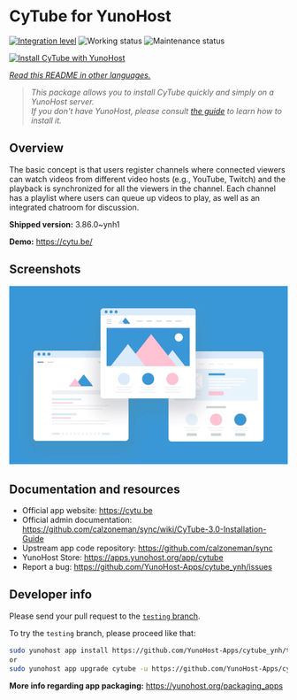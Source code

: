 <!--
N.B.: This README was automatically generated by <https://github.com/YunoHost/apps/tree/master/tools/readme_generator>
It shall NOT be edited by hand.
-->

# CyTube for YunoHost

[![Integration level](https://apps.yunohost.org/badge/integration/cytube)](https://ci-apps.yunohost.org/ci/apps/cytube/)
![Working status](https://apps.yunohost.org/badge/state/cytube)
![Maintenance status](https://apps.yunohost.org/badge/maintained/cytube)

[![Install CyTube with YunoHost](https://install-app.yunohost.org/install-with-yunohost.svg)](https://install-app.yunohost.org/?app=cytube)

*[Read this README in other languages.](./ALL_README.md)*

> *This package allows you to install CyTube quickly and simply on a YunoHost server.*  
> *If you don't have YunoHost, please consult [the guide](https://yunohost.org/install) to learn how to install it.*

## Overview

The basic concept is that users register channels where connected viewers can watch videos from different video hosts (e.g., YouTube, Twitch) and the playback is synchronized for all the viewers in the channel.
Each channel has a playlist where users can queue up videos to play, as well as an integrated chatroom for discussion.


**Shipped version:** 3.86.0~ynh1

**Demo:** <https://cytu.be/>

## Screenshots

![Screenshot of CyTube](./doc/screenshots/example.jpg)

## Documentation and resources

- Official app website: <https://cytu.be>
- Official admin documentation: <https://github.com/calzoneman/sync/wiki/CyTube-3.0-Installation-Guide>
- Upstream app code repository: <https://github.com/calzoneman/sync>
- YunoHost Store: <https://apps.yunohost.org/app/cytube>
- Report a bug: <https://github.com/YunoHost-Apps/cytube_ynh/issues>

## Developer info

Please send your pull request to the [`testing` branch](https://github.com/YunoHost-Apps/cytube_ynh/tree/testing).

To try the `testing` branch, please proceed like that:

```bash
sudo yunohost app install https://github.com/YunoHost-Apps/cytube_ynh/tree/testing --debug
or
sudo yunohost app upgrade cytube -u https://github.com/YunoHost-Apps/cytube_ynh/tree/testing --debug
```

**More info regarding app packaging:** <https://yunohost.org/packaging_apps>
